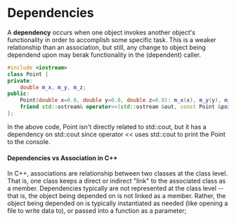 # Dependencies
A **dependency** occurs when one object invokes another object's functionality in order to accomplish some specific task. This is a weaker relationship than an association, but still, any change to object being dependend upon may berak functionality in the (dependent) caller.

```cpp
#include <iostream>
class Point {
private:
	double m_x, m_y, m_z;
public:
	Point(double x=0.0, double y=0.0, double z=0.0): m_x(x), m_y(y), m_z(z){}
	friend std::ostream& operator<<(std::ostream &out, const Point &point);
};
```
In the above code, Point isn't directly related to std::cout, but it has a dependency on std::cout since operator << uses std::cout to print the Point to the console.
#### Dependencies vs Association in C++
In C++, associations are relationship between two classes at the class level. That is, one class keeps a direct or indirect "link" to the associated class as a member.
Dependencies typically are not represented at the class level -- that is, the object being depended on is not linked as a member. Rather, the object being depended on is typically instantiated as needed (like opening a file to write data to), or passed into a function as a parameter;
